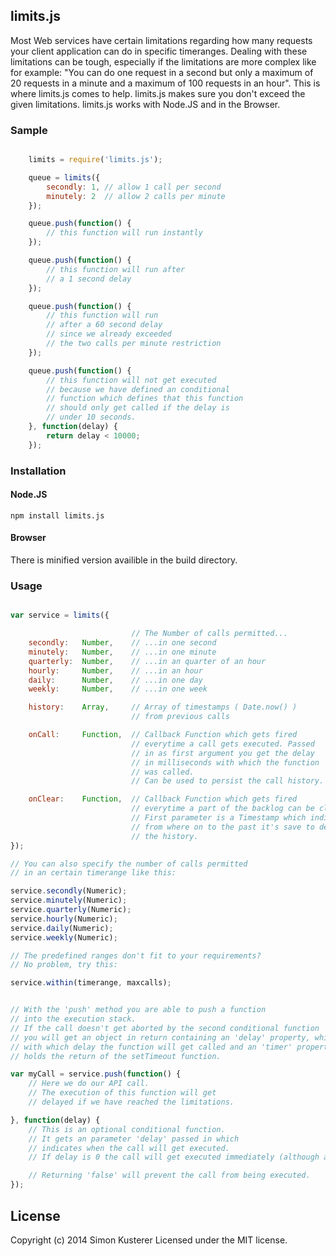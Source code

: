 ## limits.js

Most Web services have certain limitations regarding how many requests your client application can
do in specific timeranges. Dealing with these limitations can be tough, especially if the limitations
are more complex like for example: "You can do one request in a second but only a maximum of
20 requests in a minute and a maximum of 100 requests in an hour".
This is where limits.js comes to help. limits.js makes sure you don't exceed the given limitations.
limits.js works with Node.JS and in the Browser.

### Sample

```javascript

    limits = require('limits.js');

    queue = limits({
        secondly: 1, // allow 1 call per second
        minutely: 2  // allow 2 calls per minute
    });

    queue.push(function() {
        // this function will run instantly
    });

    queue.push(function() {
        // this function will run after
        // a 1 second delay
    });

    queue.push(function() {
        // this function will run
        // after a 60 second delay
        // since we already exceeded
        // the two calls per minute restriction
    });

    queue.push(function() {
        // this function will not get executed
        // because we have defined an conditional
        // function which defines that this function
        // should only get called if the delay is
        // under 10 seconds.
    }, function(delay) {
        return delay < 10000;
    });

```

### Installation

#### Node.JS

```
npm install limits.js
```

#### Browser

There is minified version availible in the build directory.

### Usage

```javascript

var service = limits({

                           // The Number of calls permitted...
    secondly:   Number,    // ...in one second
    minutely:   Number,    // ...in one minute
    quarterly:  Number,    // ...in an quarter of an hour
    hourly:     Number,    // ...in an hour
    daily:      Number,    // ...in one day
    weekly:     Number,    // ...in one week

    history:    Array,     // Array of timestamps ( Date.now() )
                           // from previous calls

    onCall:     Function,  // Callback Function which gets fired
                           // everytime a call gets executed. Passed
                           // in as first argument you get the delay
                           // in milliseconds with which the function
                           // was called.
                           // Can be used to persist the call history.

    onClear:    Function,  // Callback Function which gets fired
                           // everytime a part of the backlog can be cleared.
                           // First parameter is a Timestamp which indicates
                           // from where on to the past it's save to delete
                           // the history.
});

// You can also specify the number of calls permitted
// in an certain timerange like this:

service.secondly(Numeric);
service.minutely(Numeric);
service.quarterly(Numeric);
service.hourly(Numeric);
service.daily(Numeric);
service.weekly(Numeric);

// The predefined ranges don't fit to your requirements?
// No problem, try this:

service.within(timerange, maxcalls);


// With the 'push' method you are able to push a function
// into the execution stack.
// If the call doesn't get aborted by the second conditional function
// you will get an object in return containing an 'delay' property, which indicates
// with which delay the function will get called and an 'timer' property which
// holds the return of the setTimeout function.

var myCall = service.push(function() {
    // Here we do our API call.
    // The execution of this function will get
    // delayed if we have reached the limitations.

}, function(delay) {
    // This is an optional conditional function.
    // It gets an parameter 'delay' passed in which
    // indicates when the call will get executed.
    // If delay is 0 the call will get executed immediately (although asynchronily).

    // Returning 'false' will prevent the call from being executed.
});

```


## License
Copyright (c) 2014 Simon Kusterer
Licensed under the MIT license.